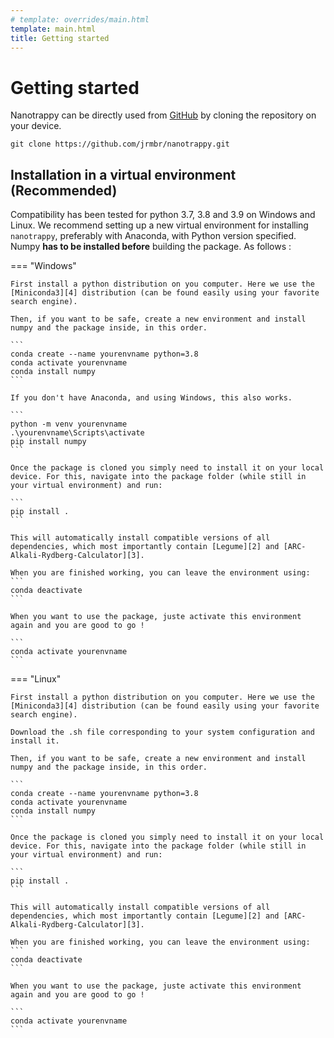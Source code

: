 ```yaml
---
# template: overrides/main.html
template: main.html
title: Getting started
---
```


# Getting started

Nanotrappy can be directly used from [GitHub][1] by cloning the
repository on your device.

```
git clone https://github.com/jrmbr/nanotrappy.git
```

## Installation in a virtual environment (Recommended)

Compatibility has been tested for python 3.7, 3.8 and 3.9 on Windows and Linux. We recommend setting up a new virtual environment for installing `nanotrappy`, preferably with Anaconda, with Python version specified.
Numpy **has to be installed before** building the package.
As follows :

=== "Windows"

    First install a python distribution on you computer. Here we use the [Miniconda3][4] distribution (can be found easily using your favorite search engine).

    Then, if you want to be safe, create a new environment and install numpy and the package inside, in this order.

    ```
    conda create --name yourenvname python=3.8
    conda activate yourenvname
    conda install numpy
    ```

    If you don't have Anaconda, and using Windows, this also works.

    ```
    python -m venv yourenvname
    .\yourenvname\Scripts\activate
    pip install numpy
    ```

    Once the package is cloned you simply need to install it on your local device. For this, navigate into the package folder (while still in your virtual environment) and run:

    ```
    pip install .
    ```

    This will automatically install compatible versions of all dependencies, which most importantly contain [Legume][2] and [ARC-Alkali-Rydberg-Calculator][3].

    When you are finished working, you can leave the environment using:
    ```
    conda deactivate
    ```

    When you want to use the package, juste activate this environment again and you are good to go !

    ```
    conda activate yourenvname
    ```

=== "Linux"

    First install a python distribution on you computer. Here we use the [Miniconda3][4] distribution (can be found easily using your favorite search engine).

    Download the .sh file corresponding to your system configuration and install it.

    Then, if you want to be safe, create a new environment and install numpy and the package inside, in this order.

    ```
    conda create --name yourenvname python=3.8
    conda activate yourenvname
    conda install numpy
    ```

    Once the package is cloned you simply need to install it on your local device. For this, navigate into the package folder (while still in your virtual environment) and run:

    ```
    pip install .
    ```

    This will automatically install compatible versions of all dependencies, which most importantly contain [Legume][2] and [ARC-Alkali-Rydberg-Calculator][3].

    When you are finished working, you can leave the environment using:
    ```
    conda deactivate
    ```

    When you want to use the package, juste activate this environment again and you are good to go !

    ```
    conda activate yourenvname
    ```

[1]: https://github.com/jrmbr/nanotrappy
[2]: https://legume.readthedocs.io/en/latest/
[3]: https://arc-alkali-rydberg-calculator.readthedocs.io/en/latest/
[4]: https://docs.conda.io/en/latest/miniconda.html
